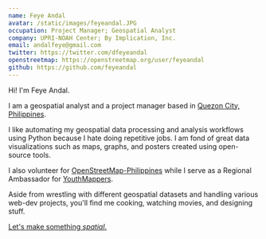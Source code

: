 ```yaml
---
name: Feye Andal
avatar: /static/images/feyeandal.JPG
occupation: Project Manager; Geospatial Analyst
company: UPRI-NOAH Center; By Implication, Inc.
email: andalfeye@gmail.com
twitter: https://twitter.com/dfeyeandal
openstreetmap: https://openstreetmap.org/user/feyeandal
github: https://github.com/feyeandal
---
```


Hi! I'm Feye Andal.

I am a geospatial analyst and a project manager based in [Quezon City, Philippines](https://www.openstreetmap.org/relation/106569).

I like automating my geospatial data processing and analysis workflows using Python because I hate doing repetitive jobs. I am fond of great data visualizations such as maps, graphs, and posters created using open-source tools.

I also volunteer for [OpenStreetMap-Philippines](https://wiki.openstreetmap.org/wiki/Philippines) while I serve as a Regional Ambassador for [YouthMappers](youthmappers.org).

Aside from wrestling with different geospatial datasets and handling various web-dev projects, you'll find me cooking, watching movies, and designing stuff.

[Let's make something _spatial_.](mailto:andalfeye@gmail.com)
